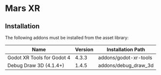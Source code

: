 # Mars XR

## Installation
The following addons must be installed from the asset library:

| Name                       | Version | Installation Path     |
| -------------------------- | ------- | --------------------- |
| Godot XR Tools for Godot 4 | 4.3.3   | addons/godot-xr-tools |
| Debug Draw 3D (4.1.4+)     | 1.4.5   | addons/debug_draw_3d  |